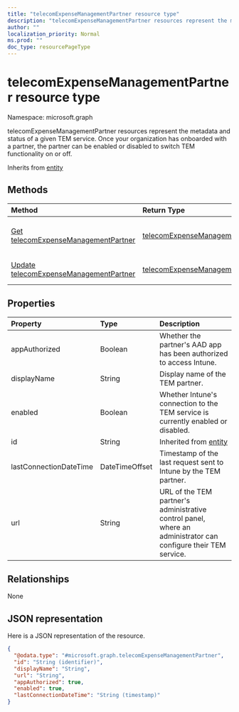 ```yaml
---
title: "telecomExpenseManagementPartner resource type"
description: "telecomExpenseManagementPartner resources represent the metadata and status of a given TEM service. Once your organization has onboarded with a partner, the partner can be enabled or disabled to switch TEM functionality on or off."
author: ""
localization_priority: Normal
ms.prod: ""
doc_type: resourcePageType
---
```


# telecomExpenseManagementPartner resource type


Namespace: microsoft.graph

telecomExpenseManagementPartner resources represent the metadata and status of a given TEM service. Once your organization has onboarded with a partner, the partner can be enabled or disabled to switch TEM functionality on or off.


Inherits from [entity](../resources/entity.md)

## Methods
|Method|Return Type|Description|
|:---|:---|:---|
|[Get telecomExpenseManagementPartner](../api/telecomexpensemanagementpartner-get.md)|[telecomExpenseManagementPartner](../resources/telecomexpensemanagementpartner.md)|Read properties and relationships of the [telecomExpenseManagementPartner](../resources/telecomexpensemanagementpartner.md) object.|
|[Update telecomExpenseManagementPartner](../api/telecomexpensemanagementpartner-update.md)|[telecomExpenseManagementPartner](../resources/telecomexpensemanagementpartner.md)|Update the properties of a [telecomExpenseManagementPartner](../resources/telecomexpensemanagementpartner.md) object.|

## Properties
|Property|Type|Description|
|:---|:---|:---|
|appAuthorized|Boolean|Whether the partner's AAD app has been authorized to access Intune.|
|displayName|String|Display name of the TEM partner.|
|enabled|Boolean|Whether Intune's connection to the TEM service is currently enabled or disabled.|
|id|String| Inherited from [entity](../resources/entity.md)|
|lastConnectionDateTime|DateTimeOffset|Timestamp of the last request sent to Intune by the TEM partner.|
|url|String|URL of the TEM partner's administrative control panel, where an administrator can configure their TEM service.|

## Relationships
None

## JSON representation
Here is a JSON representation of the resource.
<!-- {
  "blockType": "resource",
  "keyProperty": "id",
  "@odata.type": "microsoft.graph.telecomExpenseManagementPartner",
  "baseType": "microsoft.graph.entity",
  "openType": false
}
-->
``` json
{
  "@odata.type": "#microsoft.graph.telecomExpenseManagementPartner",
  "id": "String (identifier)",
  "displayName": "String",
  "url": "String",
  "appAuthorized": true,
  "enabled": true,
  "lastConnectionDateTime": "String (timestamp)"
}
```

